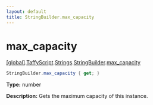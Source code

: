 ```yaml
---
layout: default
title: StringBuilder.max_capacity
---
```


# max_capacity

[\[global\]]({{site.baseurl}}/docs/).[TaffyScript]({{site.baseurl}}/docs/TaffyScript/).[Strings]({{site.baseurl}}/docs/TaffyScript/Strings/).[StringBuilder]({{site.baseurl}}/docs/TaffyScript/Strings/StringBuilder/).[max_capacity]({{site.baseurl}}/docs/TaffyScript/Strings/StringBuilder/max_capacity/)

```cs
StringBuilder.max_capacity { get; }
```

**Type:** number

**Description:** Gets the maximum capacity of this instance.
